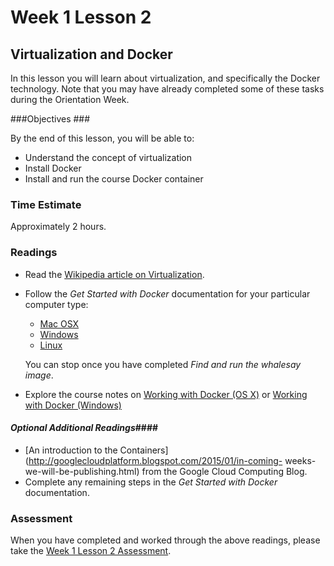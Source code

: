 # Week 1 Lesson 2 #
## Virtualization and Docker ##

In this lesson you will learn about virtualization, and specifically the
Docker technology.  Note that you may have already completed some of
these tasks during the Orientation Week.

###Objectives ###

By the end of this lesson, you will be able to:

- Understand the concept of virtualization
- Install Docker
- Install and run the course Docker container

### Time Estimate ###

Approximately 2 hours.

### Readings ####
- Read the [Wikipedia article on Virtualization](https://en.wikipedia.org/wiki/Virtualization).
- Follow the _Get Started with Docker_ documentation for your particular computer type:
  - [Mac OSX](http://docs.docker.com/mac/started/)
  - [Windows](http://docs.docker.com/windows/started/)
  - [Linux](http://docs.docker.com/linux/started/)
  
  You can stop once you have completed _Find and run the whalesay image_.

- Explore the course notes on [Working with Docker (OS X)](Working-with-Docker-OSX.md)
  or [Working with Docker (Windows)](Working-with-Docker-Win.md)
  
#### *Optional Additional Readings*####

- [An introduction to the
Containers](http://googlecloudplatform.blogspot.com/2015/01/in-coming-
weeks-we-will-be-publishing.html) from the Google Cloud Computing Blog.
- Complete any remaining steps in the _Get Started with Docker_ documentation.

### Assessment ###

When you have completed and worked through the above readings, please
take the [Week 1 Lesson 2
Assessment](https://learn.illinois.edu/mod/quiz/view.php?id=1095473).



